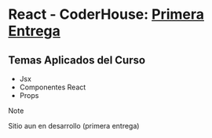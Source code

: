 # React - CoderHouse: [Primera Entrega](https://github.com/ezeledesma/proyecto-reactjs)

## Temas Aplicados del Curso
* Jsx
* Componentes React
* Props
  
> [!NOTE]
> Sitio aun en desarrollo (primera entrega)
